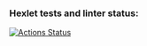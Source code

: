 ### Hexlet tests and linter status:
[![Actions Status](https://github.com/EdZev/frontend-project-lvl4/workflows/hexlet-check/badge.svg)](https://github.com/EdZev/frontend-project-lvl4/actions)